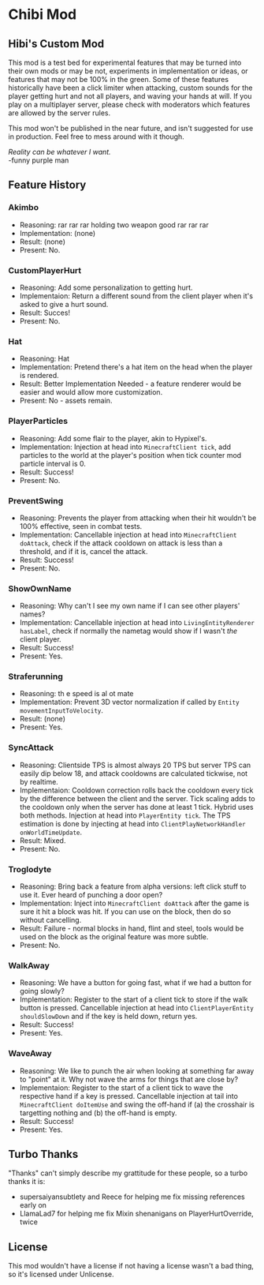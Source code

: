 # Chibi Mod
## Hibi's Custom Mod

This mod is a test bed for experimental features that may be turned into their own mods or may be not, experiments in implementation or ideas, or features that may not be 100% in the green.
Some of these features historically have been a click limiter when attacking, custom sounds for the player getting hurt and not all players, and waving your hands at will.
If you play on a multiplayer server, please check with moderators which features are allowed by the server rules.

This mod won't be published in the near future, and isn't suggested for use in production.
Feel free to mess around with it though.

*Reality can be whatever I want.*\
-funny purple man

## Feature History

### Akimbo
- Reasoning: rar rar rar holding two weapon good rar rar rar
- Implementation: (none)
- Result: (none)
- Present: No.

### CustomPlayerHurt
- Reasoning: Add some personalization to getting hurt.
- Implementaion: Return a different sound from the client player when it's asked to give a hurt sound.
- Result: Succes!
- Present: No.

### Hat
- Reasoning: Hat
- Implementation: Pretend there's a hat item on the head when the player is rendered.
- Result: Better Implementation Needed - a feature renderer would be easier and would allow more customization.
- Present: No - assets remain.

### PlayerParticles
- Reasoning: Add some flair to the player, akin to Hypixel's.
- Implementation: Injection at head into `MinecraftClient tick`, add particles to the world at the player's position when tick counter mod particle interval is 0.
- Result: Success!
- Present: No.

### PreventSwing
- Reasoning: Prevents the player from attacking when their hit wouldn't be 100% effective, seen in combat tests.
- Implementation: Cancellable injection at head into `MinecraftClient doAttack`, check if the attack cooldown on attack is less than a threshold, and if it is, cancel the attack.
- Result: Success!
- Present: No.

### ShowOwnName
- Reasoning: Why can't I see my own name if I can see other players' names?
- Implementation: Cancellable injection at head into `LivingEntityRenderer hasLabel`, check if normally the nametag would show if I wasn't *the* client player.
- Result: Success!
- Present: Yes.

### Straferunning
- Reasoning: th e speed is al ot mate
- Implementation: Prevent 3D vector normalization if called by `Entity movementInputToVelocity`.
- Result: (none)
- Present: Yes.

### SyncAttack
- Reasoning: Clientside TPS is almost always 20 TPS but server TPS can easily dip below 18, and attack cooldowns are calculated tickwise, not by realtime.
- Implementaion: Cooldown correction rolls back the cooldown every tick by the difference between the client and the server. Tick scaling adds to the cooldown only when the server has done at least 1 tick. Hybrid uses both methods. Injection at head into `PlayerEntity tick`. The TPS estimation is done by injecting at head into `ClientPlayNetworkHandler onWorldTimeUpdate`.
- Result: Mixed.
- Present: No.

### Troglodyte
- Reasoning: Bring back a feature from alpha versions: left click stuff to use it. Ever heard of punching a door open?
- Implementation: Inject into `MinecraftClient doAttack` after the game is sure it hit a block was hit. If you can use on the block, then do so without cancelling.
- Result: Failure - normal blocks in hand, flint and steel, tools would be used on the block as the original feature was more subtle.
- Present: No.

### WalkAway
- Reasoning: We have a button for going fast, what if we had a button for going slowly?
- Implementation: Register to the start of a client tick to store if the walk button is pressed. Cancellable injection at head into `ClientPlayerEntity shouldSlowDown` and if the key is held down, return yes.
- Result: Success!
- Present: Yes.

### WaveAway
- Reasoning: We like to punch the air when looking at something far away to "point" at it. Why not wave the arms for things that are close by?
- Implementaion: Register to the start of a client tick to wave the respective hand if a key is pressed. Cancellable injection at tail into `MinecraftClient doItemUse` and swing the off-hand if (a) the crosshair is targetting nothing and (b) the off-hand is empty.
- Result: Success!
- Present: Yes.

## Turbo Thanks

"Thanks" can't simply describe my grattitude for these people, so a turbo thanks it is:

- supersaiyansubtlety and Reece for helping me fix missing references early on
- LlamaLad7 for helping me fix Mixin shenanigans on PlayerHurtOverride, twice

## License

This mod wouldn't have a license if not having a license wasn't a bad thing, so it's licensed under Unlicense.
